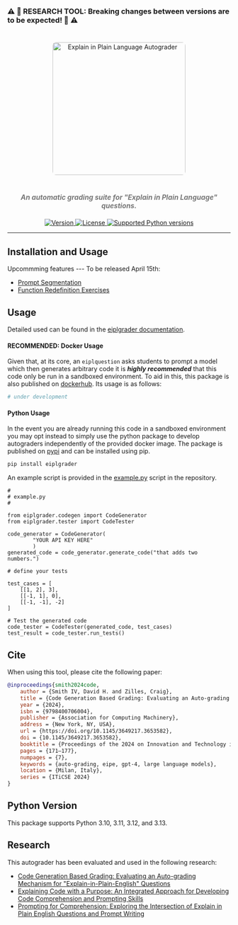 
### ⚠️ 🧪 RESEARCH TOOL: Breaking changes between versions are to be expected! 🧪 ⚠️

<div align="center" style="margin-top: 40px;">
    <img src="./eipllogo.png" alt="Explain in Plain Language Autograder" style="width: 300px; border-radius: 8px; margin-bottom: 20px;">
    <h5 style="font-size: 1.1em; color: #777; margin-bottom: 20px;">An automatic grading suite for "Explain in Plain Language" questions.</h5>

  <a href="https://pypi.python.org/pypi/eiplgrader">
    <img src="https://img.shields.io/pypi/v/eiplgrader.svg" alt="Version">
  </a>
  <a href="https://pypi.python.org/pypi/eiplgrader">
    <img src="https://img.shields.io/pypi/l/eiplgrader.svg" alt="License">
  </a>
  <a href="https://pypi.python.org/pypi/eiplgrader">
    <img src="https://img.shields.io/pypi/pyversions/eiplgrader.svg" alt="Supported Python versions">
  </a>
</div>


---

## Installation and Usage

Upcommming features --- To be released April 15th:
* [Prompt Segmentation](https://doi.org/10.48550/arXiv.2503.12216)
* [Function Redefinition Exercises](https://doi.org/10.48550/arXiv.2503.12207)

## Usage

Detailed used can be found in the [eiplgrader documentation](https://hamiltonfour.tech/eiplgrader/).

#### RECOMMENDED: Docker Usage

Given that, at its core, an `eiplquestion` asks students to prompt a model
which then generates arbitrary code it is **_highly recommended_** that this
code only be run in a sandboxed environment. To aid in this, this package 
is also published on [dockerhub](). Its usage is as follows:
```bash
# under development
```

#### Python Usage

In the event you are already running this code in a sandboxed environment you
may opt instead to simply use the python package to develop autograders
independently of the provided docker image. The package is published on 
[pypi](https://pypi.org/project/eiplgrader/) and can be installed using pip.

```bash
pip install eiplgrader
```

An example script is provided in
the
[example.py](https://github.com/CoffeePoweredComputers/eiplgrader/blob/master/example.py)
script in the repository.


```
#
# example.py
#

from eiplgrader.codegen import CodeGenerator
from eiplgrader.tester import CodeTester

code_generator = CodeGenerator(
        "YOUR API KEY HERE"
        )
generated_code = code_generator.generate_code("that adds two numbers.")

# define your tests

test_cases = [
    [[1, 2], 3],
    [[-1, 1], 0],
    [[-1, -1], -2]
]

# Test the generated code
code_tester = CodeTester(generated_code, test_cases)
test_result = code_tester.run_tests()
```


## Cite
When using this tool, please cite the following paper:

```bibtex
@inproceedings{smith2024code,
    author = {Smith IV, David H. and Zilles, Craig},
    title = {Code Generation Based Grading: Evaluating an Auto-grading Mechanism for "Explain-in-Plain-English" Questions},
    year = {2024},
    isbn = {9798400706004},
    publisher = {Association for Computing Machinery},
    address = {New York, NY, USA},
    url = {https://doi.org/10.1145/3649217.3653582},
    doi = {10.1145/3649217.3653582},
    booktitle = {Proceedings of the 2024 on Innovation and Technology in Computer Science Education V. 1},
    pages = {171–177},
    numpages = {7},
    keywords = {auto-grading, eipe, gpt-4, large language models},
    location = {Milan, Italy},
    series = {ITiCSE 2024}
}
```

## Python Version
This package supports Python 3.10, 3.11, 3.12, and 3.13.

## Research
This autograder has been evaluated and used in the following research:

- [Code Generation Based Grading: Evaluating an Auto-grading Mechanism for "Explain-in-Plain-English" Questions](https://doi.org/10.1145/3649217.3653582)
- [Explaining Code with a Purpose: An Integrated Approach for Developing Code Comprehension and Prompting Skills](https://doi.org/10.1145/3649217.3653587)
- [Prompting for Comprehension: Exploring the Intersection of Explain in Plain English Questions and Prompt Writing](https://doi.org/10.1145/3657604.3662039)
